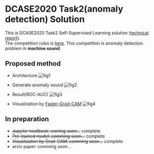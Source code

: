 # DCASE2020 Task2(anomaly detection) Solution
This is DCASE2020 Task2 Self-Supervised Learning solution ([technical report](https://drive.google.com/file/d/159ZLwL1GFVmJ1_YxmVOathxXTmSbkenN/view?usp=sharing)).  
The competition rules is [here](http://dcase.community/challenge2020/task-unsupervised-detection-of-anomalous-sounds). This competition is anomaly detection problem in **machine sound**. 

## Proposed method
+ Architecture
![fig1](https://github.com/shinmura0/DCASE2020_Task2_Solution-Anomaly_detection-/blob/master/images/architecture.png "fig1")

+ Generate anomaly sound
![fig2](https://github.com/shinmura0/DCASE2020_Task2_Solution-Anomaly_detection-/blob/master/images/generate_anomaly_data.png "fig2")

+ Result(ROC-AUC)
![fig3](https://github.com/shinmura0/DCASE2020_Task2_Solution-Anomaly_detection-/blob/master/images/result.png "fig3")

+ Visualization by [Faster-Grad-CAM]()
![fig4](https://github.com/shinmura0/DCASE2020_Task2_Solution-Anomaly_detection-/blob/master/images/fig3.png "fig4")


## In preparation
+ ~~Jupyter nootbook: coming soon...~~ complete
+ ~~Pre-trained model: comming soon...~~ complete
+ ~~Visualization by Grad-CAM: comming soon...~~ complete
+ arxiv paper: comming soon...
